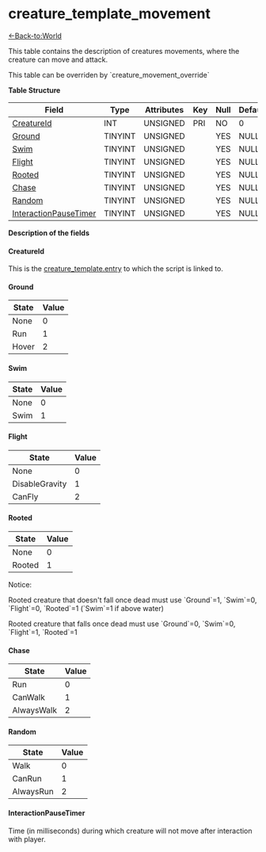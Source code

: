 # creature_template_movement

[<-Back-to:World](database-world)

This table contains the description of creatures movements, where the creature can move and attack.

This table can be overriden by \`creature_movement_override\`

**Table Structure**

| Field                      | Type    | Attributes | Key | Null | Default | Extra | Comment |
| -------------------------- | ------- | ---------- | --- | ---- | ------- | ----- | ------- |
| [CreatureId][1]            | INT     | UNSIGNED   | PRI | NO   | 0       |       |         |
| [Ground][2]                | TINYINT | UNSIGNED   |     | YES  | NULL    |       |         |
| [Swim][3]                  | TINYINT | UNSIGNED   |     | YES  | NULL    |       |         |
| [Flight][4]                | TINYINT | UNSIGNED   |     | YES  | NULL    |       |         |
| [Rooted][5]                | TINYINT | UNSIGNED   |     | YES  | NULL    |       |         |
| [Chase][6]                 | TINYINT | UNSIGNED   |     | YES  | NULL    |       |         |
| [Random][7]                | TINYINT | UNSIGNED   |     | YES  | NULL    |       |         |
| [InteractionPauseTimer][8] | TINYINT | UNSIGNED   |     | YES  | NULL    |       |         |

[1]: #creatureid
[2]: #ground
[3]: #swim
[4]: #flight
[5]: #rooted
[6]: #chase
[7]: #random
[8]: #interactionpausetimer

**Description of the fields**

#### CreatureId

This is the [creature\_template.entry](creature-template#entry) to which the script is linked to.

#### Ground

| State | Value |
| ----- | ----- |
| None  | 0     |
| Run   | 1     |
| Hover | 2     |

#### Swim

| State | Value |
| ----- | ----- |
| None  | 0     |
| Swim  | 1     |

#### Flight

| State          | Value |
| -------------- | ----- |
| None           | 0     |
| DisableGravity | 1     |
| CanFly         | 2     |

#### Rooted

| State  | Value |
| ------ | ----- |
| None   | 0     |
| Rooted | 1     |

Notice:

Rooted creature that doesn't fall once dead must use \`Ground\`=1, \`Swim\`=0, \`Flight\`=0, \`Rooted\`=1 (\`Swim\`=1 if above water)

Rooted creature that falls once dead must use \`Ground\`=0, \`Swim\`=0, \`Flight\`=1, \`Rooted\`=1

#### Chase

| State      | Value |
| ---------- | ----- |
| Run        | 0     |
| CanWalk    | 1     |
| AlwaysWalk | 2     |

#### Random

| State     | Value |
| --------- | ----- |
| Walk      | 0     |
| CanRun    | 1     |
| AlwaysRun | 2     |

#### InteractionPauseTimer

Time (in milliseconds) during which creature will not move after interaction with player.
